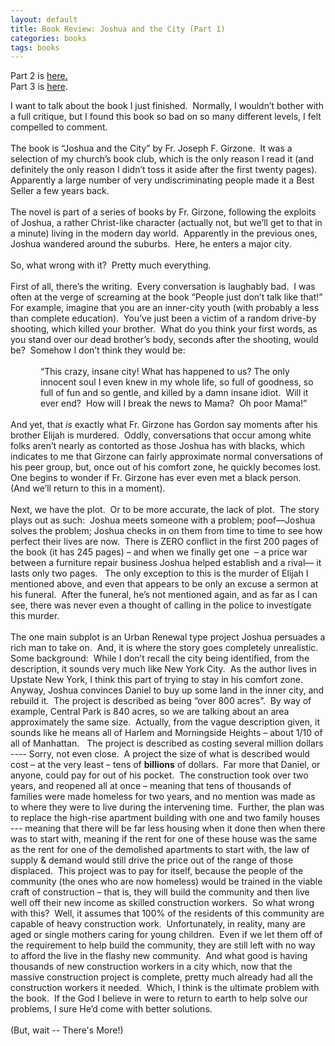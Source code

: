 ```yaml
---
layout: default
title: Book Review: Joshua and the City (Part 1)
categories: books
tags: books
---
```


  <p>Part 2 is <a href="http://honestillusion.com/blogs/blog_0/archive/2004/04/10/203.aspx">here.</a><br />Part 3 is <a href="http://honestillusion.com/blogs/blog_0/archive/2004/04/10/204.aspx">here</a>.</p>
  <p class="MsoNormal" style="margin:0in 0in 0pt;">I want to talk about the book I just finished.<span>  </span>Normally, I wouldn’t bother with a full critique, but I found this book so bad on so many different levels, I felt compelled to comment.</p>
  <p class="MsoNormal" style="margin:0in 0in 0pt;"> </p>
  <p class="MsoNormal" style="margin:0in 0in 0pt;">The book is “Joshua and the City” by Fr. Joseph F. Girzone.<span>  </span>It was a selection of my church’s book club, which is the only reason I read it (and definitely the only reason I didn’t toss it aside after the first twenty pages).<span>  </span>Apparently a large number of very undiscriminating people made it a Best Seller a few years back.</p>
  <p class="MsoNormal" style="margin:0in 0in 0pt;"> </p>
  <p class="MsoNormal" style="margin:0in 0in 0pt;">The novel is part of a series of books by Fr. Girzone, following the exploits of Joshua, a rather Christ-like character (actually not, but we’ll get to that in a minute) living in the modern day world.<span>  </span>Apparently in the previous ones, Joshua wandered around the suburbs.<span>  </span>Here, he enters a major city.</p>
  <p class="MsoNormal" style="margin:0in 0in 0pt;"> </p>
  <p class="MsoNormal" style="margin:0in 0in 0pt;">So, what wrong with it?<span>  </span>Pretty much everything.<span>  </span></p>
  <p class="MsoNormal" style="margin:0in 0in 0pt;"> </p>
  <p class="MsoNormal" style="margin:0in 0in 0pt;">First of all, there’s the writing.<span>  </span>Every conversation is laughably bad.<span>  </span>I was often at the verge of screaming at the book “People just don’t talk like that!”<span>  </span>For example, imagine that you are an inner-city youth (with probably a less than complete education).<span>  </span>You’ve just been a victim of a random drive-by shooting, which killed your brother.<span>  </span>What do you think your first words, as you stand over our dead brother’s body, seconds after the shooting, would be?<span>  </span>Somehow I don’t think they would be: </p>
  <p class="MsoNormal" style="margin:0in 0in 0pt;"> </p>
  <p class="MsoNormal" style="margin:0in 0in 0pt 0.5in;">“This crazy, insane city! What has happened to us? The only innocent soul I even knew in my whole life, so full of goodness, so full of fun and so gentle, and killed by a damn insane idiot.<span>  </span>Will it ever end?<span>  </span>How will I break the news to Mama?<span>  </span>Oh poor Mama!”</p>
  <p class="MsoNormal" style="margin:0in 0in 0pt;"> </p>
  <p class="MsoNormal" style="margin:0in 0in 0pt;">And yet, that <em>is</em> exactly what Fr. Girzone has Gordon say moments after his brother Elijah is murdered.<span>  </span>Oddly, conversations that occur among white folks aren’t nearly as contorted as those Joshua has with blacks, which indicates to me that Girzone can fairly approximate normal conversations of his peer group, but, once out of his comfort zone, he quickly becomes lost.<span>  </span>One begins to wonder if Fr. Girzone has ever even met a black person.<span>  </span>(And we’ll return to this in a moment).</p>
  <p class="MsoNormal" style="margin:0in 0in 0pt;"> </p>
  <p class="MsoNormal" style="margin:0in 0in 0pt;">Next, we have the plot.<span>  </span>Or to be more accurate, the lack of plot.<span>  </span>The story plays out as such:<span>  </span>Joshua meets someone with a problem; poof—Joshua solves the problem; Joshua checks in on them from time to time to see how perfect their lives are now.<span>  </span>There is ZERO conflict in the first 200 pages of the book (it has 245 pages) – and when we finally get one<span>  </span>– a price war between a furniture repair business Joshua helped establish and a rival— it lasts only two pages.<span>   </span>The only exception to this is the murder of Elijah I mentioned above, and even that appears to be only an excuse a sermon at his funeral.<span>  </span>After the funeral, he’s not mentioned again, and as far as I can see, there was never even a thought of calling in the police to investigate this murder.</p>
  <p class="MsoNormal" style="margin:0in 0in 0pt;"> </p>
  <p class="MsoNormal" style="margin:0in 0in 0pt;">The one main subplot is an Urban Renewal type project Joshua persuades a rich man to take on.<span>  </span>And, it is where the story goes completely unrealistic.<span>  </span>Some background:<span>  </span>While I don’t recall the city being identified, from the description, it sounds very much like New York City.<span>  </span>As the author lives in Upstate New York, I think this part of trying to stay in his comfort zone.<span>  </span>Anyway, Joshua convinces Daniel to buy up some land in the inner city, and rebuild it.<span>  </span>The project is described as being “over 800 acres”.<span>  </span>By way of example, Central Park is 840 acres, so we are talking about an area approximately the same size.<span>  </span>Actually, from the vague description given, it sounds like he means all of Harlem and Morningside Heights – about 1/10 of all of Manhattan.<span>   </span>The project is described as costing several million dollars ---- Sorry, not even close.<span>  </span>A project the size of what is described would cost – at the very least – tens of <strong>billions</strong> of dollars.<span>  </span>Far more that Daniel, or anyone, could pay for out of his pocket.<span>  </span>The construction took over two years, and reopened all at once – meaning that tens of thousands of families were made homeless for two years, and no mention was made as to where they were to live during the intervening time.<span>  </span>Further, the plan was to replace the high-rise apartment building with one and two family houses --- meaning that there will be far less housing when it done then when there was to start with, meaning if the rent for one of these house was the same as the rent for one of the demolished apartments to start with, the law of supply &amp; demand would still drive the price out of the range of those displaced.<span>  </span>This project was to pay for itself, because the people of the community (the ones who are now homeless) would be trained in the viable craft of construction – that is, they will build the community and then live well off their new income as skilled construction workers.<span>  </span>So what wrong with this?<span>  </span>Well, it assumes that 100% of the residents of this community are capable of heavy construction work.<span>  </span>Unfortunately, in reality, many are aged or single mothers caring for young children.<span>  </span>Even if we let them off of the requirement to help build the community, they are still left with no way to afford the live in the flashy new community.<span>  </span>And what good is having thousands of new construction workers in a city which, now that the massive construction project is complete, pretty much already had all the construction workers it needed.<span>  </span>Which, I think is the ultimate problem with the book.<span>  </span>If the God I believe in were to return to earth to help solve our problems, I sure He’d come with better solutions.</p>
  <p class="MsoNormal" style="margin:0in 0in 0pt;"> </p>
  <p class="MsoNormal" style="margin:0in 0in 0pt;">(But, wait -- There's More!)</p>